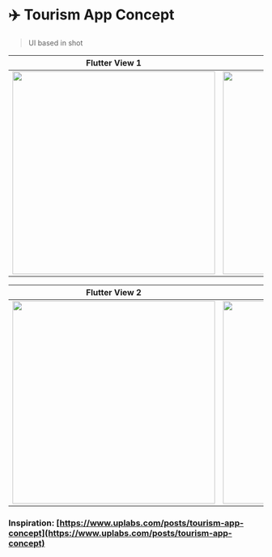 # ✈️ Tourism App Concept

> UI based in shot



|Flutter View 1|Original shot 1|
|--|--|
|<img src='https://res.cloudinary.com/arleyhr/image/upload/v1577812825/flutter/travel-app/flutter-1_zxphbu.png' width="400px" />|<img src='https://res.cloudinary.com/arleyhr/image/upload/v1577812820/flutter/travel-app/original-1_e8kgtb.png' width="400px" />|


|Flutter View 2|Original shot 2|
|--|--|
|<img src='https://res.cloudinary.com/arleyhr/image/upload/v1577814828/flutter/travel-app/flutter-2_yohcwe.png' width="400px" />|<img src='https://res.cloudinary.com/arleyhr/image/upload/v1577812822/flutter/travel-app/original-2_y2g6lv.png' width="400px" />|


### Inspiration: [https://www.uplabs.com/posts/tourism-app-concept](https://www.uplabs.com/posts/tourism-app-concept)